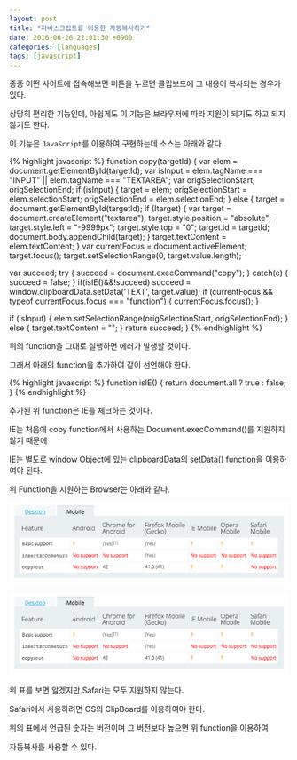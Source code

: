 ```yaml
---
layout: post
title: "자바스크립트를 이용한 자동복사하기"
date: 2016-06-26 22:01:30 +0900
categories: [languages]
tags: [javascript]
---
```

종종 어떤 사이트에 접속해보면 버튼을 누르면 클립보드에 그 내용이 복사되는 경우가 있다.

상당히 편리한 기능인데, 아쉽게도 이 기능은 브라우저에 따라 지원이 되기도 하고 되지 않기도 한다.

이 기능은 `JavaScript`를 이용하여 구현하는데 소스는 아래와 같다.

{% highlight javascript %}
function copy(targetId) {
   var elem = document.getElementById(targetId);
   var isInput = elem.tagName === "INPUT" || elem.tagName === "TEXTAREA";
   var origSelectionStart, origSelectionEnd;
   if (isInput) {
       target = elem;
       origSelectionStart = elem.selectionStart;
       origSelectionEnd = elem.selectionEnd;
   } else {
       target = document.getElementById(targetId);
       if (!target) {
           var target = document.createElement("textarea");
           target.style.position = "absolute";
           target.style.left = "-9999px";
           target.style.top = "0";
           target.id = targetId;
           document.body.appendChild(target);
       }
       target.textContent = elem.textContent;
   }
   var currentFocus = document.activeElement;
   target.focus();
   target.setSelectionRange(0, target.value.length);

   var succeed;
   try {
       succeed = document.execCommand("copy");
   } catch(e) {
       succeed = false;
   }
   if(isIE()&&!succeed) succeed = window.clipboardData.setData('TEXT', target.value);
   if (currentFocus && typeof currentFocus.focus === "function") {
       currentFocus.focus();
   }

   if (isInput) {
       elem.setSelectionRange(origSelectionStart, origSelectionEnd);
   } else {
       target.textContent = "";
   }
   return succeed;
}
{% endhighlight %}

위의 function을 그대로 실행하면 에러가 발생할 것이다.

그래서 아래의 function을 추가하여 같이 선언해야 한다.

{% highlight javascript %}
function isIE() {
	return document.all ? true : false;
}
{% endhighlight %}

추가된 위 function은 IE를 체크하는 것이다.

IE는 처음에 copy function에서 사용하는 Document.execCommand()를 지원하지 않기 때문에

IE는 별도로 window Object에 있는 clipboardData의 setData() function을 이용하여야 된다.

위 Function을 지원하는 Browser는 아래와 같다.

![일반 Desktop용 Browser](/files/js_auto_copy_2.png)

![Mobile용 Browser](/files/js_auto_copy_2.png)


위 표를 보면 알겠지만  Safari는 모두 지원하지 않는다.

Safari에서 사용하려면 OS의 ClipBoard를 이용하여야 한다.

위의 표에서 언급된 숫자는 버전이며 그 버전보다 높으면 위 function을 이용하여

자동복사를 사용할 수 있다.
